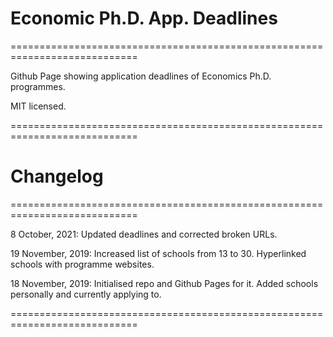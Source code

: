 # Economic Ph.D. App. Deadlines
============================================================================

Github Page showing application deadlines of Economics Ph.D. programmes.

MIT licensed.

============================================================================

# Changelog
============================================================================

8 October, 2021: Updated deadlines and corrected broken URLs.

19 November, 2019: Increased list of schools from 13 to 30. Hyperlinked schools with programme websites.

18 November, 2019: Initialised repo and Github Pages for it. Added schools personally and currently applying to.

============================================================================